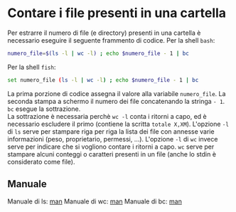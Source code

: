 # Contare i file presenti in una cartella
Per estrarre il numero di file (e directory) presenti in una cartella è necessario eseguire il seguente frammento di codice.
Per la shell `bash`:
```bash
numero_file=$(ls -l | wc -l) ; echo $numero_file - 1 | bc
```

Per la shell `fish`:
```bash
set numero_file (ls -l | wc -l) ; echo $numero_file - 1 | bc
```

La prima porzione di codice assegna il valore alla variabile `numero_file`. La seconda stampa a schermo il numero dei file concatenando la stringa `- 1`. `bc` esegue la sottrazione.  
La sottrazione è necessaria perchè `wc -l` conta i ritorni a capo, ed è necessario escludere il primo (contiene la scritta `totale X,XM`).
L'opzione `-l` di `ls` serve per stampare riga per riga la lista dei file con annesse varie informazioni (peso, proprietario, permessi, ...). L'opzione `-l` di `wc` invece serve per indicare che si vogliono contare i ritorni a capo. `wc` serve per stampare alcuni conteggi o caratteri presenti in un file (anche lo stdin è considerato come file).

## Manuale
Manuale di ls: [man](http://linux.die.net/man/1/ls "Manuale di ls")
Manuale di wc: [man](http://linux.die.net/man/1/wc "Manuale di wc")
Manuale di bc: [man](http://linux.die.net/man/1/bc "Manuale di bc")